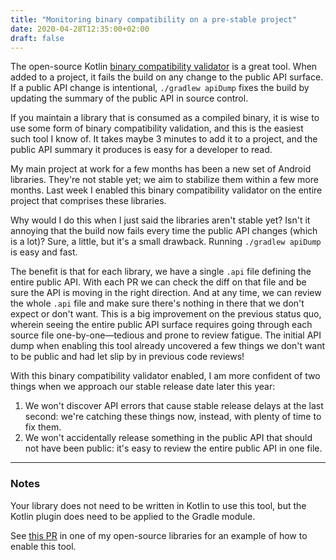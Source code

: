 ```yaml
---
title: "Monitoring binary compatibility on a pre-stable project"
date: 2020-04-28T12:35:00+02:00
draft: false
---
```


The open-source Kotlin [binary compatibility
validator](https://github.com/Kotlin/binary-compatibility-validator) is a great
tool. When added to a project, it fails the build on any change to the public
API surface. If a public API change is intentional, `./gradlew apiDump` fixes
the build by updating the summary of the public API in source control.

If you maintain a library that is consumed as a compiled binary, it is wise to
use some form of binary compatibility validation, and this is the easiest such
tool I know of. It takes maybe 3 minutes to add it to a project, and the public
API summary it produces is easy for a developer to read.

My main project at work for a few months has been a new set of Android
libraries. They're not stable yet; we aim to stabilize them within a few more
months. Last week I enabled this binary compatibility validator on the entire
project that comprises these libraries.

Why would I do this when I just said the libraries aren't stable yet? Isn't it
annoying that the build now fails every time the public API changes (which is a
lot)? Sure, a little, but it's a small drawback. Running  `./gradlew apiDump` is
easy and fast.

The benefit is that for each library, we have a single `.api` file defining the
entire public API. With each PR we can check the diff on that file and be sure
the API is moving in the right direction. And at any time, we can review the
whole `.api` file and make sure there's nothing in there that we don't expect or
don't want. This is a big improvement on the previous status quo, wherein seeing
the entire public API surface requires going through each source file
one-by-one—tedious and prone to review fatigue. The initial API dump when
enabling this tool already uncovered a few things we don't want to be public and
had let slip by in previous code reviews!

With this binary compatibility validator enabled, I am more confident of two
things when we approach our stable release date later this year:

1. We won't discover API errors that cause stable release delays at the last
   second: we're catching these things now, instead, with plenty of time to fix
   them.
2. We won't accidentally release something in the public API that should not
   have been public: it's easy to review the entire public API in one file.

---

### Notes

Your library does not need to be written in Kotlin to use this tool, but the
Kotlin plugin does need to be applied to the Gradle module.

See [this PR](https://github.com/drewhamilton/InlineDimens/pull/21/files?file-filters%5B%5D=.api&file-filters%5B%5D=.gradle)
in one of my open-source libraries for an example of how to enable this tool.

